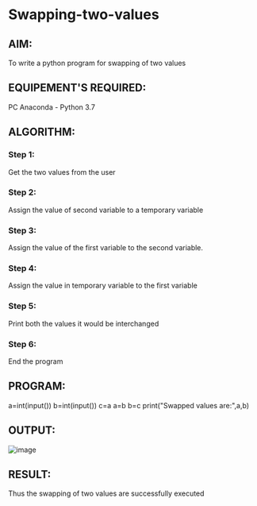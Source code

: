 # Swapping-two-values
## AIM:
To write a python program for swapping of two values
## EQUIPEMENT'S REQUIRED: 
PC
Anaconda - Python 3.7
## ALGORITHM: 
### Step 1:
Get the two values from the user
### Step 2: 
Assign the value of second variable to a temporary variable 
### Step 3: 
Assign the value of the first variable to the second variable.
### Step 4:  
Assign the value in temporary variable to the first variable
### Step 5: 
Print both the values it would be interchanged
### Step 6: 
End the program
## PROGRAM:
a=int(input())
b=int(input())
c=a
a=b
b=c
print("Swapped values are:",a,b)


## OUTPUT:
![image](https://github.com/NSArjun/Swapping-two-values/assets/148233801/edac2de6-3225-4a38-a1ae-4c576e6faa8f)


## RESULT:
Thus the swapping of two values are successfully executed



